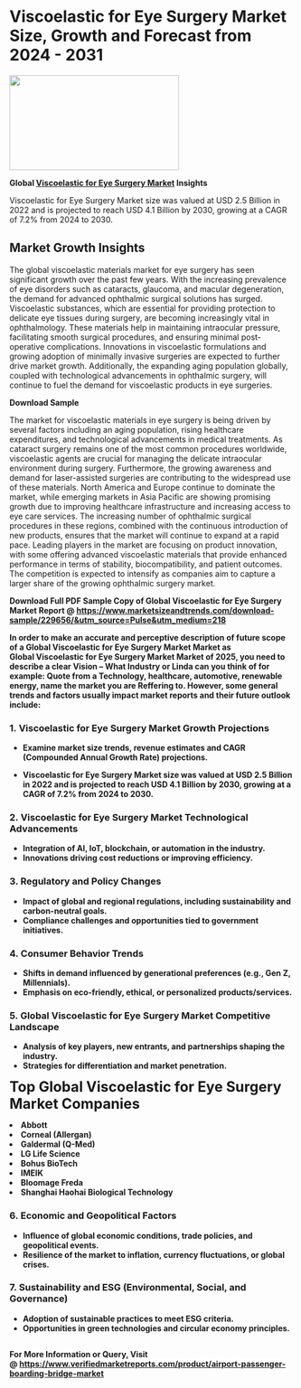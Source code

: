 <H1>Viscoelastic for Eye Surgery Market Size, Growth and Forecast from 2024 - 2031</H1><img class="aligncenter size-medium wp-image-584254" src="https://thirdeyenews.in/wp-content/uploads/2024/09/Global-Market-Research-300x168.jpeg" alt="" width="300" height="168" /><p><strong>Global&nbsp;<a href="https://www.marketsizeandtrends.com/download-sample/229656/&amp;utm_source=Pulse&amp;utm_medium=218">Viscoelastic for Eye Surgery Market</a> Insights</strong></p><p>Viscoelastic for Eye Surgery Market size was valued at USD 2.5 Billion in 2022 and is projected to reach USD 4.1 Billion by 2030, growing at a CAGR of 7.2% from 2024 to 2030.</p><p><h2>Market Growth Insights</h2> <p>The global viscoelastic materials market for eye surgery has seen significant growth over the past few years. With the increasing prevalence of eye disorders such as cataracts, glaucoma, and macular degeneration, the demand for advanced ophthalmic surgical solutions has surged. Viscoelastic substances, which are essential for providing protection to delicate eye tissues during surgery, are becoming increasingly vital in ophthalmology. These materials help in maintaining intraocular pressure, facilitating smooth surgical procedures, and ensuring minimal post-operative complications. Innovations in viscoelastic formulations and growing adoption of minimally invasive surgeries are expected to further drive market growth. Additionally, the expanding aging population globally, coupled with technological advancements in ophthalmic surgery, will continue to fuel the demand for viscoelastic products in eye surgeries.</p> <p><strong>Download Sample</strong></p> <p>The market for viscoelastic materials in eye surgery is being driven by several factors including an aging population, rising healthcare expenditures, and technological advancements in medical treatments. As cataract surgery remains one of the most common procedures worldwide, viscoelastic agents are crucial for managing the delicate intraocular environment during surgery. Furthermore, the growing awareness and demand for laser-assisted surgeries are contributing to the widespread use of these materials. North America and Europe continue to dominate the market, while emerging markets in Asia Pacific are showing promising growth due to improving healthcare infrastructure and increasing access to eye care services. The increasing number of ophthalmic surgical procedures in these regions, combined with the continuous introduction of new products, ensures that the market will continue to expand at a rapid pace. Leading players in the market are focusing on product innovation, with some offering advanced viscoelastic materials that provide enhanced performance in terms of stability, biocompatibility, and patient outcomes. The competition is expected to intensify as companies aim to capture a larger share of the growing ophthalmic surgery market.</p> <p><strong></p><p><span class=""><strong>Download Full PDF Sample Copy of Global Viscoelastic for Eye Surgery Market Report</strong> @ <a href="https://www.marketsizeandtrends.com/download-sample/229656/&amp;utm_source=Pulse&amp;utm_medium=218" target="_blank">https://www.marketsizeandtrends.com/download-sample/229656/&amp;utm_source=Pulse&amp;utm_medium=218</a></span></p><p>In order to make an accurate and perceptive description of future scope of a Global&nbsp;Viscoelastic for Eye Surgery Market Market as Global&nbsp;Viscoelastic for Eye Surgery Market Market of 2025, you need to describe a clear Vision &ndash; What Industry or Linda can you think of for example: Quote from a Technology, healthcare, automotive, renewable energy, name the market you are Reffering to. However, some general trends and factors usually impact market reports and their future outlook include:</p><h3>1.&nbsp;<strong>Viscoelastic for Eye Surgery Market Growth Projections</strong></h3><ul><li>Examine market size trends, revenue estimates and CAGR (Compounded Annual Growth Rate) projections.</li><li><p>Viscoelastic for Eye Surgery Market size was valued at USD 2.5 Billion in 2022 and is projected to reach USD 4.1 Billion by 2030, growing at a CAGR of 7.2% from 2024 to 2030.</p></li></ul><h3>2.&nbsp;<strong>Viscoelastic for Eye Surgery Market Technological Advancements</strong></h3><ul><li>Integration of AI, IoT, blockchain, or automation in the industry.</li><li>Innovations driving cost reductions or improving efficiency.</li></ul><h3>3.&nbsp;<strong>Regulatory and Policy Changes</strong></h3><ul><li>Impact of global and regional regulations, including sustainability and carbon-neutral goals.</li><li>Compliance challenges and opportunities tied to government initiatives.</li></ul><h3>4.&nbsp;<strong>Consumer Behavior Trends</strong></h3><ul><li>Shifts in demand influenced by generational preferences (e.g., Gen Z, Millennials).</li><li>Emphasis on eco-friendly, ethical, or personalized products/services.</li></ul><h3>5.&nbsp;<strong>Global Viscoelastic for Eye Surgery Market Competitive Landscape</strong></h3><ul><li>Analysis of key players, new entrants, and partnerships shaping the industry.</li><li>Strategies for differentiation and market penetration.</li></ul><p data-pm-slice="1 1 []"><span style="color: inherit; font-family: inherit; font-size: 25px;">Top Global Viscoelastic for Eye Surgery Market Companies</span></p><div class="" data-test-id=""><p><li>Abbott</li><li> Corneal (Allergan)</li><li> Galdermal (Q-Med)</li><li> LG Life Science</li><li> Bohus BioTech</li><li> IMEIK</li><li> Bloomage Freda</li><li> Shanghai Haohai Biological Technology</li></p></div><h3>6.&nbsp;<strong>Economic and Geopolitical Factors</strong></h3><ul><li>Influence of global economic conditions, trade policies, and geopolitical events.</li><li>Resilience of the market to inflation, currency fluctuations, or global crises.</li></ul><h3>7.&nbsp;<strong>Sustainability and ESG (Environmental, Social, and Governance)</strong></h3><ul><li>Adoption of sustainable practices to meet ESG criteria.</li><li>Opportunities in green technologies and circular economy principles.</li></ul><h2><strong style="font-size: 14px;">For More Information or Query, Visit @&nbsp;</strong><a style="background-color: #ffffff; font-size: 14px;" href="https://www.marketsizeandtrends.com/report/viscoelastic-for-eye-surgery-market/" target="_blank">https://www.verifiedmarketreports.com/product/airport-passenger-boarding-bridge-market</a></h2>
